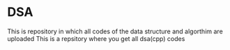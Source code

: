 # DSA
This is repository in which all codes of the data structure and algorthim are uploaded
This is a repsitory where you get all dsa(cpp) codes 
